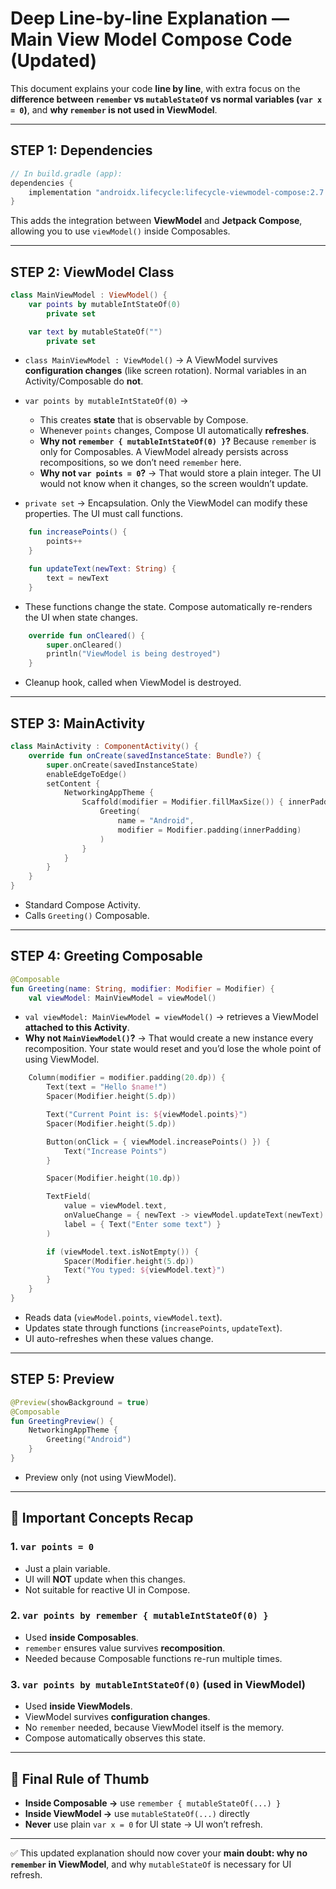 # Deep Line-by-line Explanation — Main View Model Compose Code (Updated)

This document explains your code **line by line**, with extra focus on the **difference between `remember` vs `mutableStateOf` vs normal variables (`var x = 0`)**, and **why `remember` is not used in ViewModel**.

---

## STEP 1: Dependencies
```kotlin
// In build.gradle (app):
dependencies {
    implementation "androidx.lifecycle:lifecycle-viewmodel-compose:2.7.0"
}
```
This adds the integration between **ViewModel** and **Jetpack Compose**, allowing you to use `viewModel()` inside Composables.

---

## STEP 2: ViewModel Class
```kotlin
class MainViewModel : ViewModel() {
    var points by mutableIntStateOf(0)
        private set

    var text by mutableStateOf("")
        private set
```
- `class MainViewModel : ViewModel()` → A ViewModel survives **configuration changes** (like screen rotation). Normal variables in an Activity/Composable do **not**.

- `var points by mutableIntStateOf(0)` →
  - This creates **state** that is observable by Compose.
  - Whenever `points` changes, Compose UI automatically **refreshes**.
  - **Why not `remember { mutableIntStateOf(0) }`?** Because `remember` is only for Composables. A ViewModel already persists across recompositions, so we don’t need `remember` here.
  - **Why not `var points = 0`?** → That would store a plain integer. The UI would not know when it changes, so the screen wouldn’t update.

- `private set` → Encapsulation. Only the ViewModel can modify these properties. The UI must call functions.

```kotlin
    fun increasePoints() {
        points++
    }

    fun updateText(newText: String) {
        text = newText
    }
```
- These functions change the state. Compose automatically re-renders the UI when state changes.

```kotlin
    override fun onCleared() {
        super.onCleared()
        println("ViewModel is being destroyed")
    }
```
- Cleanup hook, called when ViewModel is destroyed.

---

## STEP 3: MainActivity
```kotlin
class MainActivity : ComponentActivity() {
    override fun onCreate(savedInstanceState: Bundle?) {
        super.onCreate(savedInstanceState)
        enableEdgeToEdge()
        setContent {
            NetworkingAppTheme {
                Scaffold(modifier = Modifier.fillMaxSize()) { innerPadding ->
                    Greeting(
                        name = "Android",
                        modifier = Modifier.padding(innerPadding)
                    )
                }
            }
        }
    }
}
```
- Standard Compose Activity.
- Calls `Greeting()` Composable.

---

## STEP 4: Greeting Composable
```kotlin
@Composable
fun Greeting(name: String, modifier: Modifier = Modifier) {
    val viewModel: MainViewModel = viewModel()
```
- `val viewModel: MainViewModel = viewModel()` → retrieves a ViewModel **attached to this Activity**.
- **Why not `MainViewModel()`?** → That would create a new instance every recomposition. Your state would reset and you’d lose the whole point of using ViewModel.

```kotlin
    Column(modifier = modifier.padding(20.dp)) {
        Text(text = "Hello $name!")
        Spacer(Modifier.height(5.dp))

        Text("Current Point is: ${viewModel.points}")
        Spacer(Modifier.height(5.dp))

        Button(onClick = { viewModel.increasePoints() }) {
            Text("Increase Points")
        }

        Spacer(Modifier.height(10.dp))

        TextField(
            value = viewModel.text,
            onValueChange = { newText -> viewModel.updateText(newText) },
            label = { Text("Enter some text") }
        )

        if (viewModel.text.isNotEmpty()) {
            Spacer(Modifier.height(5.dp))
            Text("You typed: ${viewModel.text}")
        }
    }
}
```
- Reads data (`viewModel.points`, `viewModel.text`).
- Updates state through functions (`increasePoints`, `updateText`).
- UI auto-refreshes when these values change.

---

## STEP 5: Preview
```kotlin
@Preview(showBackground = true)
@Composable
fun GreetingPreview() {
    NetworkingAppTheme {
        Greeting("Android")
    }
}
```
- Preview only (not using ViewModel).

---

## 🔑 Important Concepts Recap

### 1. `var points = 0`
- Just a plain variable.
- UI will **NOT** update when this changes.
- Not suitable for reactive UI in Compose.

### 2. `var points by remember { mutableIntStateOf(0) }`
- Used **inside Composables**.
- `remember` ensures value survives **recomposition**.
- Needed because Composable functions re-run multiple times.

### 3. `var points by mutableIntStateOf(0)` (used in ViewModel)
- Used **inside ViewModels**.
- ViewModel survives **configuration changes**.
- No `remember` needed, because ViewModel itself is the memory.
- Compose automatically observes this state.

---

## 🎯 Final Rule of Thumb
- **Inside Composable →** use `remember { mutableStateOf(...) }`
- **Inside ViewModel →** use `mutableStateOf(...)` directly
- **Never** use plain `var x = 0` for UI state → UI won’t refresh.

---

✅ This updated explanation should now cover your **main doubt: why no `remember` in ViewModel**, and why `mutableStateOf` is necessary for UI refresh.

